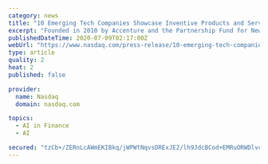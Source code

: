 ```yaml
---
category: news
title: "10 Emerging Tech Companies Showcase Inventive Products and Services Today at the 2020 FinTech Innovation Lab New York Virtual Demo Day"
excerpt: "Founded in 2010 by Accenture and the Partnership Fund for New York City, the FinTech Innovation Lab New York provides early- and growth-stage fintech companies with access to the world’ s leading financial institutions."
publishedDateTime: 2020-07-09T02:17:00Z
webUrl: "https://www.nasdaq.com/press-release/10-emerging-tech-companies-showcase-inventive-products-and-services-today-at-the-2020"
type: article
quality: 2
heat: 2
published: false

provider:
  name: Nasdaq
  domain: nasdaq.com

topics:
  - AI in Finance
  - AI

secured: "tzCb+/ZERnLcAWmEKIBkq/jWPWtNqvsDRExJE2/lh9JdcBCod+EMRuORWDlvcs07I66YsgZzuy4Qigdl7XBfip9EvN95Ddp5DtVjBC065BOdu89cRUPDQuJFtPncfx8P5CefnJG0q5FlZor87QuT8yrFnaZuI8Hh5MHTuDVMSSB9E8vaeUkdjXg8hZZiOfVvtljmjsn6aD471xa9li2UQH4+3ugJAsHAKhz2xfgXmnBBSnfI6eh0quKW6r7vPuW6noYQ1n6SMY5LheYaJe1zWxCo5suhyf5gIEQ+UXaByTH61WPamme7ndSuok3jayKAVn0gkw6oxDMOnCyLmVLcPg==;U7RIUA/BGoOY29HUfG7Jvw=="
---
```


